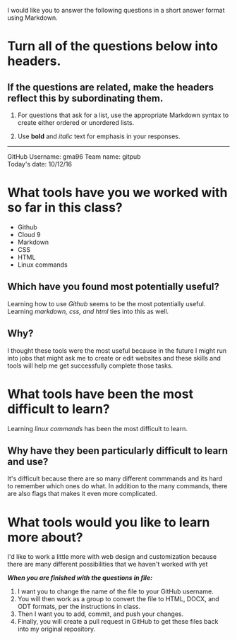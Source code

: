 I would like you to answer the following questions in a short answer
format using Markdown.

Turn all of the questions below into headers.
=============================================

If the questions are related, make the headers reflect this by subordinating them.
----------------------------------------------------------------------------------

1.  For questions that ask for a list, use the appropriate Markdown
    syntax to create either ordered or unordered lists.

2.  Use **bold** and *italic* text for emphasis in your responses.

------------------------------------------------------------------------

GitHub Username: gma96 Team name: gitpub\
 Today's date: 10/12/16

What tools have you we worked with so far in this class?
========================================================

-   Github
-   Cloud 9
-   Markdown
-   CSS
-   HTML
-   Linux commands

Which have you found most potentially useful?
---------------------------------------------

Learning how to use *Github* seems to be the most potentially useful.
Learning *markdown, css, and html* ties into this as well.

Why?
----

I thought these tools were the most useful because in the future I might
run into jobs that might ask me to create or edit websites and these
skills and tools will help me get successfully complete those tasks.

What tools have been the most difficult to learn?
=================================================

Learning *linux commands* has been the most difficult to learn.

Why have they been particularly difficult to learn and use?
-----------------------------------------------------------

It's difficult because there are so many different commmands and its
hard to remember which ones do what. In addition to the many commands,
there are also flags that makes it even more complicated.

What tools would you like to learn more about?
==============================================

I'd like to work a little more with web design and customization because
there are many different possibilities that we haven't worked with yet


***When you are finished with the questions in file:***

1.  I want you to change the name of the file to your GitHub username.
2.  You will then work as a group to convert the file to HTML, DOCX, and
    ODT formats, per the instructions in class.
3.  Then I want you to add, commit, and push your changes.
4.  Finally, you will create a pull request in GitHub to get these files
    back into my original repository.

